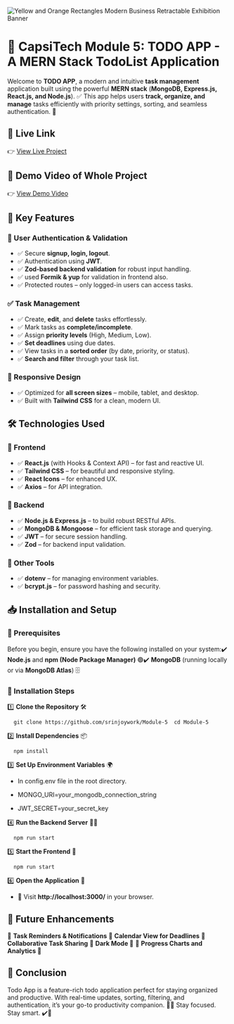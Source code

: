 ![Yellow and Orange Rectangles Modern Business Retractable Exhibition Banner](https://github.com/user-attachments/assets/4aa238e4-bf90-4e0a-80f2-3ddf87122e09)


# 🚀 CapsiTech Module 5: TODO APP - A MERN Stack TodoList Application

Welcome to **TODO APP**, a modern and intuitive **task management** application built using the powerful **MERN stack** (**MongoDB, Express.js, React.js, and Node.js**). ✅ This app helps users **track, organize, and manage** tasks efficiently with priority settings, sorting, and seamless authentication. 🎯

## 📌 Live Link

👉 [View Live Project](https://todolist-ecru-mu.vercel.app/)


## 📌 Demo Video of Whole Project

👉 [View Demo Video](https://drive.google.com/file/d/1g80AL3TO2SJ3RNinxb94HNA8vtXKgaQW/view?usp=sharing)

## 📌 Key Features

### 🔐 User Authentication & Validation

- ✅ Secure **signup, login, logout**.
- ✅ Authentication using **JWT**.
- ✅ **Zod-based backend validation** for robust input handling.
- ✅ used **Formik & yup** for validation in frontend also.
- ✅ Protected routes – only logged-in users can access tasks.

### ✅ Task Management

- ✅ Create, **edit**, and **delete** tasks effortlessly.
- ✅ Mark tasks as **complete/incomplete**.
- ✅ Assign **priority levels** (High, Medium, Low).
- ✅ **Set deadlines** using due dates.
- ✅ View tasks in a **sorted order** (by date, priority, or status).
- ✅ **Search and filter** through your task list.

### 📱 Responsive Design

- ✅ Optimized for **all screen sizes** – mobile, tablet, and desktop.
- ✅ Built with **Tailwind CSS** for a clean, modern UI.

## 🛠️ Technologies Used

### 🌟 Frontend

- ✅ **React.js** (with Hooks & Context API) – for fast and reactive UI.
- ✅ **Tailwind CSS** – for beautiful and responsive styling.
- ✅ **React Icons** – for enhanced UX.
- ✅ **Axios** – for API integration.

### 🚀 Backend

- ✅ **Node.js & Express.js** – to build robust RESTful APIs.
- ✅ **MongoDB & Mongoose** – for efficient task storage and querying.
- ✅ **JWT** – for secure session handling.
- ✅ **Zod** – for backend input validation.

### 🔧 Other Tools

- ✅ **dotenv** – for managing environment variables.
- ✅ **bcrypt.js** – for password hashing and security.


**📥 Installation and Setup**
-----------------------------

### **🔰 Prerequisites**

Before you begin, ensure you have the following installed on your system:✔️ **Node.js** and **npm (Node Package Manager)** 🟢✔️ **MongoDB** (running locally or via **MongoDB Atlas**) 🗄️

### **📂 Installation Steps**

1️⃣ **Clone the Repository** 🛠️

`   git clone https://github.com/srinjoywork/Module-5  cd Module-5   `

2️⃣ **Install Dependencies** 📦

`   npm install   `

3️⃣ **Set Up Environment Variables** 🌍

*  In config.env file in the root directory.
    
*   MONGO_URI=your\_mongodb\_connection\_string
    
*   JWT_SECRET=your\_secret\_key
    

4️⃣ **Run the Backend Server** 🏃‍♂️

`   npm run start   `

5️⃣ **Start the Frontend** 🎨

`   npm run start   `

6️⃣ **Open the Application** 🚀
*   📌 Visit **http://localhost:3000/** in your browser.

**📌 Future Enhancements**
--------------------------

🚀 **Task Reminders & Notifications** 
🚀 **Calendar View for Deadlines** 
🚀 **Collaborative Task Sharing** 
🚀 **Dark Mode 🌙** 
🚀 **Progress Charts and Analytics 🌙** 

**🙌 Conclusion**
-----------------

Todo App is a feature-rich todo application perfect for staying organized and productive. With real-time updates, sorting, filtering, and authentication, it’s your go-to productivity companion. 🧠📅 Stay focused. Stay smart. ✔️💼
